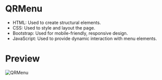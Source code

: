 # QRMenu
- HTML: Used to create structural elements.
- CSS: Used to style and layout the page.
- Bootstrap: Used for mobile-friendly, responsive design.
- JavaScript: Used to provide dynamic interaction with menu elements.

# Preview
![QRMenu](https://github.com/user-attachments/assets/80da3e3d-8a43-4684-96a5-e5ce2528d581)


